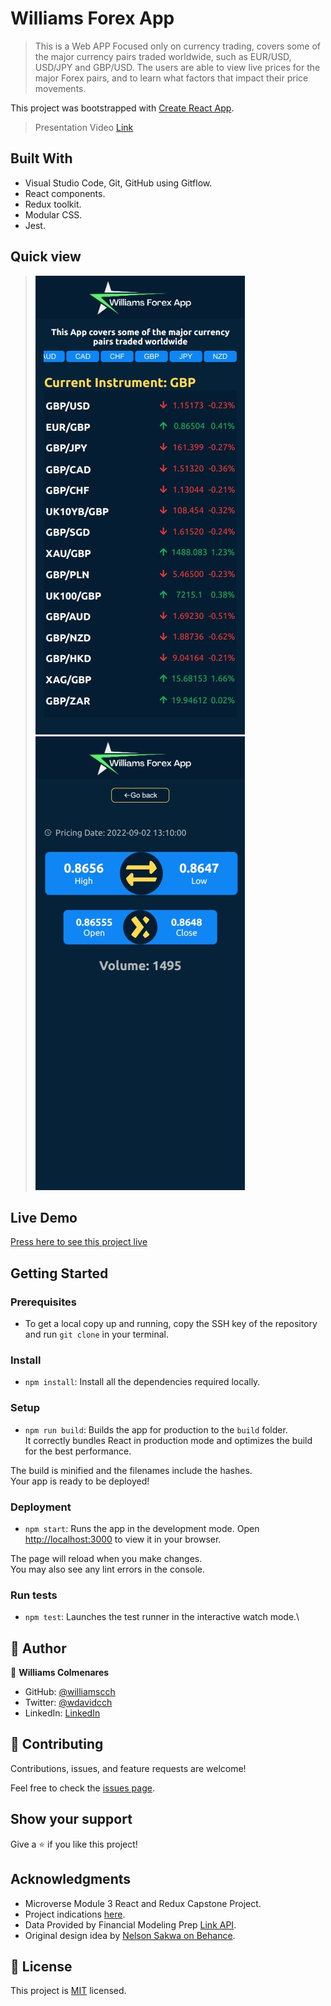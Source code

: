 # Williams Forex App

> This is a Web APP Focused only on currency trading, covers some of the major currency pairs traded worldwide, such as EUR/USD, USD/JPY and GBP/USD. The users are able to view live prices for the major Forex pairs, and to learn what factors that impact their price movements.

This project was bootstrapped with [Create React App](https://github.com/facebook/create-react-app).

> Presentation Video [Link](https://www.loom.com/share/5699c3002f464c01a21b434e73408307)

## Built With

- Visual Studio Code, Git, GitHub using Gitflow.
- React components.
- Redux toolkit.
- Modular CSS.
- Jest.

## Quick view
> ![](./screenshot-fx-app.png)
> ![](./screenshot-fx-app-info.png)


## Live Demo

[Press here to see this project live](https://forexappwilliamscch.netlify.app/)

## Getting Started


### Prerequisites
- To get a local copy up and running, copy the SSH key of the repository and run `git clone` in your terminal.

### Install
- `npm install`: Install all the dependencies required locally.

### Setup
- `npm run build`: Builds the app for production to the `build` folder.\
It correctly bundles React in production mode and optimizes the build for the best performance.

The build is minified and the filenames include the hashes.\
Your app is ready to be deployed!

### Deployment
- `npm start`: Runs the app in the development mode.
Open [http://localhost:3000](http://localhost:3000) to view it in your browser.

The page will reload when you make changes.\
You may also see any lint errors in the console.

### Run tests 
- `npm test`: Launches the test runner in the interactive watch mode.\

## 👤 Author

👤 **Williams Colmenares**
- GitHub: [@williamscch](https://github.com/williamscch)
- Twitter: [@wdavidcch](https://twitter.com/wdavidcch)
- LinkedIn: [LinkedIn](https://www.linkedin.com/in/williamscolmenaresch/)

## 🤝 Contributing

Contributions, issues, and feature requests are welcome!

Feel free to check the [issues page](https://github.com/williamscch/forex-app/issues).

## Show your support

Give a ⭐️ if you like this project!

## Acknowledgments

- Microverse Module 3 React and Redux Capstone Project.
- Project indications [here](https://github.com/microverseinc/curriculum-react-redux/blob/main/capstone/react_capstone.md).
- Data Provided by Financial Modeling Prep [Link API](https://financialmodelingprep.com/developer/docs/).
- Original design idea by [Nelson Sakwa on Behance](https://www.behance.net/sakwadesignstudio).

## 📝 License

This project is [MIT](./MIT.md) licensed.
